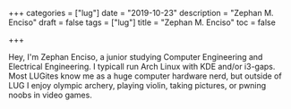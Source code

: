 +++
categories = ["lug"]
date = "2019-10-23"
description = "Zephan M. Enciso"
draft = false
tags = ["lug"]
title = "Zephan M. Enciso"
toc = false

+++

<!--more-->
Hey, I'm Zephan Enciso, a junior studying Computer Engineering and Electrical Engineering.  I typicall run Arch Linux with KDE and/or i3-gaps.  Most LUGites know me as a huge computer hardware nerd, but outside of LUG I enjoy olympic archery, playing violin, taking pictures, or pwning noobs in video games.
